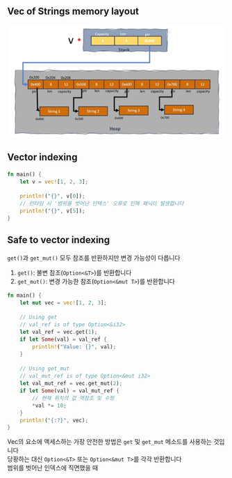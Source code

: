 ## Vec of Strings memory layout

![img.png](attachments/img.png)

## Vector indexing

```rust
fn main() {
    let v = vec![1, 2, 3];
    
    println!("{}", v[0]);
    // 런타임 시 '범위를 벗어난 인덱스' 오류로 인해 패닉이 발생합니다
    println!("{}", v[5]);
}
```

## Safe to vector indexing

`get()`과 `get_mut()` 모두 참조를 반환하지만 변경 가능성이 다릅니다

1. `get()`: 불변 참조(`Option<&T>`)를 반환합니다
2. `get_mut()`: 변경 가능한 참조(`Option<&mut T>`)를 반환합니다

```rust
fn main() {
    let mut vec = vec![1, 2, 3];

    // Using get
    // val_ref is of type Option<&i32>
    let val_ref = vec.get(1);
    if let Some(val) = val_ref {
        println!("Value: {}", val);
    }

    // Using get_mut
    // val_mut_ref is of type Option<&mut i32>
    let val_mut_ref = vec.get_mut(2);
    if let Some(val) = val_mut_ref {
        // 현재 위치의 값 역참조 및 수정
        *val *= 10;
    }
    println!("{:?}", vec);
}
```

Vec의 요소에 액세스하는 가장 안전한 방법은 `get` 및 `get_mut` 메소드를 사용하는 것입니다  
당황하는 대신 `Option<&T>` 또는 `Option<&mut T>`를 각각 반환합니다  
범위를 벗어난 인덱스에 직면했을 때